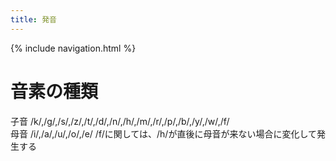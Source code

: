 ```yaml
---
title: 発音
---
```

{% include navigation.html %}
# 音素の種類
子音 /k/,/g/,/s/,/z/,/t/,/d/,/n/,/h/,/m/,/r/,/p/,/b/,/y/,/w/,/f/  
母音 /i/,/a/,/u/,/o/,/e/
/f/に関しては、/h/が直後に母音が来ない場合に変化して発生する
